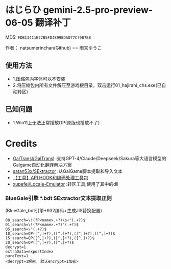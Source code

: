 # はじらひ gemini-2.5-pro-preview-06-05 翻译补丁

MD5: `FDB13411E27B5FD4899BDA077C7987B8`

作者： natsumerinchan(Github) == 雨宮ゆうこ

## 使用方法
- 1.压缩包内字体可以不安装
- 2.将压缩包内所有文件解压至游戏根目录，双击运行01_hajirahi_chs.exe(已自动转区)

## 已知问题
- 1.Win11上无法正常播放OP(原版也播放不了)

# Credits

- [GalTransl/GalTransl](https://github.com/GalTransl/GalTransl.git) :支持GPT-4/Claude/Deepseek/Sakura等大语言模型的Galgame自动化翻译解决方案
- [satan53x/SExtractor](https://github.com/satan53x/SExtractor.git) :从GalGame脚本提取和导入文本
- [【工具】API HOOK和编码处理工具包](https://www.ai2.moe/topic/29225-【工具】api-hook和编码处理工具包)
- [xupefei/Locale-Emulator](https://github.com/xupefei/Locale-Emulator.git) :转区工具,使用了其中的dll

### BlueGale引擎 *.bdt SExtractor文本提取正则
(BlueGale_bdt引擎+932编码+生成JIS替换配置)
```
00_search=\!(?P<name>.+?)\s+"(.+?)$
01_search=\!(?P<name>.+?)"(.+?)$
05_search=\"(.+?)$
10_search=QP([^,]+?),([^,]+?),([^,]+?),([^,]+?)$
15_search=QP([^,]+?),([^,]+?),([^,]+?)$
20_search=QP([^,]+?),([^,]+?)$
decrypt=1
extraData=exportIndex
pureText=1
<decrypt=1解密, 默认encrypt=1加密>
```
